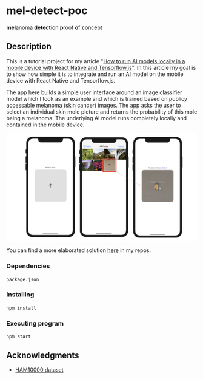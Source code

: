 # mel-detect-poc

**mel**anoma **detect**ion **p**roof **o**f **c**oncept

## Description

This is a tutorial project for my article "[How to run AI models locally in a mobile device with React Native and Tensorflow.js](https://medium.com/@lin.xiang/how-to-run-ai-models-locally-in-the-smartphone-with-react-native-and-tensorflow-js-666f52fd15ca)". In this article my goal is to show how simple it is to integrate and run an AI model on the mobile device with React Native and Tensorflow.js.

The app here builds a simple user interface around an image classifier model which I took as an example and which is trained based on publicy accessable melanoma (skin cancer) images. The app asks the user to select an individual skin mole picture and returns the probability of this mole being a melanoma. The underlying AI model runs completely locally and contained in the mobile device.

![screenshot](illustration.png)

You can find a more elaborated solution [here](https://github.com/RyanLinXiang/myskin) in my repos.

### Dependencies

```
package.json
```

### Installing

```
npm install
```

### Executing program

```
npm start
```

## Acknowledgments

* [HAM10000 dataset](https://dataverse.harvard.edu/dataset.xhtml?persistentId=doi:10.7910/DVN/DBW86T)

